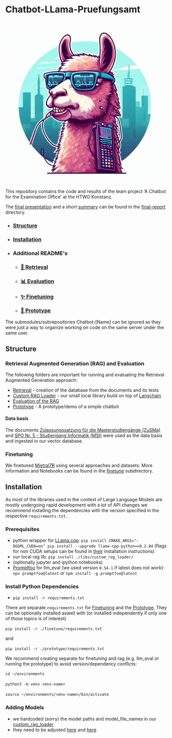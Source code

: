 # Chatbot-LLama-Pruefungsamt


![](.github/assets/chatbot-logo.jpeg)


This repository contains the code and results of the team project ‘A Chatbot for the Examination Office’ at the HTWG Konstanz.



The [final presentation](./final-report/presentation.pptx) and a short [summary](./final-report/summary.pdf) can be found in the [final-report](./final-report/) directory.



  * ### [Structure](#structure)
  * ### [Installation](#installation)
  * ### Additional README's
    * ### [🔎 Retrieval](./retrieval/README.md)
    * ### [📊 Evaluation](./llm_eval/README.md)
    * ### [✨ Finetuning](./finetune/README.md)
    * ### [🏃 Prototype](./prototype/README.md)


The submodules/subrepositories Chatbot-[Name] can be ignored as they were just a way to organize working on code on the same server under the same user.

## Structure

### Retrieval Augmented Generation (RAG) and Evaluation
The following folders are important for running and evaluating the Retrieval Augmented Generation approach:
- [Retrieval](./retrieval/) - creation of the database from the documents and its tests
- [Custom RAG Loader](./libs/custom_rag_loader) - our small local library build on top of [Langchain](https://github.com/langchain-ai/langchain)
- [Evaluation of the RAG](./llm_eval/)
- [Prototype](./prototype/) - A prototype/demo of a simple chatbot

#### Data basis
The documents [Zulassungssatzung für die Masterstudiengänge (ZuSMa)](./main_data_filtered/119_ZuSMa_Senat_18012022.pdf) and [SPO Nr. 5 - Studiengang Informatik (MSI)](./main_data_filtered/SPO_MSI_SPONr5_Senat_10122019.pdf) were used as the data basis and ingested in our vector database.

### Finetuning


We finetuned [Mistral7B](https://huggingface.co/mistralai/Mistral-7B-v0.3) using several approaches and datasets. More information and Notebooks can be found in the [finetune](./finetune/) subdirectory.

## Installation

As most of the libraries used in the context of Large Language Models are mostly undergoing rapid development with a lot of API changes we recommend installing the dependencies with the version specified in the respective `requirements.txt`.

### Prerequisites

- python wrapper for [LLama.cpp](https://github.com/ggerganov/llama.cpp): `pip install CMAKE_ARGS="-DGGML_CUDA=on" pip install --upgrade llama-cpp-python==0.2.84` (flags for non CUDA setups can be found in [their](https://github.com/abetlen/llama-cpp-python) installation instructions)
- our local rag lib: `pip install ./libs/custom_rag_loader/`
- (optionally jupyter and ipython notebooks)
- [Promptfoo](https://github.com/promptfoo/promptfoo) for llm_eval (we used version `0.54.1` if latest does not work): `npx promptfoo@latest` or `npm install -g promptfoo@latest`


### Install Python Dependencies

- `pip install -r requirements.txt`

There are separate `requirements.txt` for [Finetuning](./finetune/) and the [Prototype](./prototype/).
They can be optionally installed aswell with (or installed independently if only one of those topics is of interest)

`pip install -r ./finetune/requirements.txt` 

and

`pip install -r ./prototype/requirements.txt`


We recommend creating separate for finetuning and rag (e.g. llm_eval or running the prototype) to avoid version/dependency conflicts:

```
cd ~/environments

python3 -m venv <env-name>

source ~/environments/<env-name>/bin/activate
```


### Adding Models

- we hardcoded (sorry) the model paths and model_file_names in our [custom_rag_loader](libs/custom_rag_loader/custom_rag_loader.py)
- they need to be adjusted [here](libs/custom_rag_loader/custom_rag_loader.py?plain=1#L14-15) and [here](libs/custom_rag_loader/custom_rag_loader.py?plain=1#L103-128)